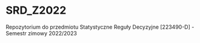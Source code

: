 # SRD_Z2022
Repozytorium do przedmiotu Statystyczne Reguły Decyzyjne [223490-D] - Semestr zimowy 2022/2023
